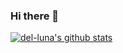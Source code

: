 ### Hi there 👋
<!--
**del-luna/del-luna** is a ✨ _special_ ✨ repository because its `README.md` (this file) appears on your GitHub profile.
Here are some ideas to get you started:
- 🔭 I’m currently working on ...
- 🌱 I’m currently learning ML/DL
- 👯 I’m looking to collaborate on ...
- 🤔 I’m looking for help with ...
- 💬 Ask me about ...
- 📫 How to reach me: del.luna@kakao.com
- 😄 Pronouns: ...
- ⚡ Fun fact: ...
-->

[![del-luna's github stats](https://github-readme-stats.vercel.app/api?username=del-luna)](https://github.com/anuraghazra/github-readme-stats)

